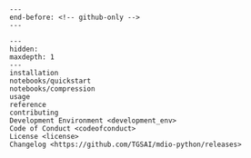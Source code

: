 ```{include} ../README.md
---
end-before: <!-- github-only -->
---
```

[apache 2.0 license]: license
[contributor guide]: contributing
[command-line usage]: usage
[api reference]: reference
[installation instructions]: installation

```{toctree}
---
hidden:
maxdepth: 1
---
installation
notebooks/quickstart
notebooks/compression
usage
reference
contributing
Development Environment <development_env>
Code of Conduct <codeofconduct>
License <license>
Changelog <https://github.com/TGSAI/mdio-python/releases>
```
